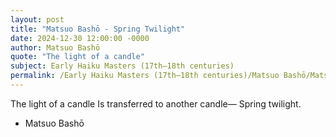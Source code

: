 ```yaml
---
layout: post
title: "Matsuo Bashō - Spring Twilight"
date: 2024-12-30 12:00:00 -0000
author: Matsuo Bashō
quote: "The light of a candle"
subject: Early Haiku Masters (17th–18th centuries)
permalink: /Early Haiku Masters (17th–18th centuries)/Matsuo Bashō/Matsuo Bashō - Spring Twilight
---
```


The light of a candle
Is transferred to another candle—
Spring twilight.

- Matsuo Bashō
